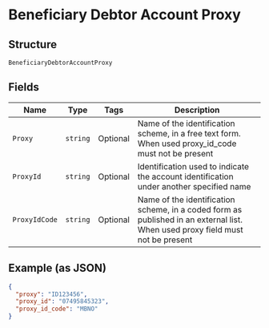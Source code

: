 
# Beneficiary Debtor Account Proxy

## Structure

`BeneficiaryDebtorAccountProxy`

## Fields

| Name | Type | Tags | Description |
|  --- | --- | --- | --- |
| `Proxy` | `string` | Optional | Name of the identification scheme, in a free text form. When used proxy_id_code must not be present |
| `ProxyId` | `string` | Optional | Identification used to indicate the account identification under another specified name |
| `ProxyIdCode` | `string` | Optional | Name of the identification scheme, in a coded form as published in an external list. When used proxy field must not be present |

## Example (as JSON)

```json
{
  "proxy": "ID123456",
  "proxy_id": "07495845323",
  "proxy_id_code": "MBNO"
}
```

